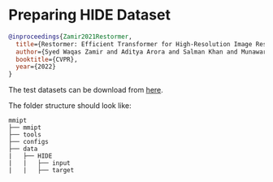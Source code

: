 # Preparing HIDE Dataset

<!-- [DATASET] -->

```bibtex
@inproceedings{Zamir2021Restormer,
  title={Restormer: Efficient Transformer for High-Resolution Image Restoration},
  author={Syed Waqas Zamir and Aditya Arora and Salman Khan and Munawar Hayat and Fahad Shahbaz Khan and Ming-Hsuan Yang},
  booktitle={CVPR},
  year={2022}
}
```

The test datasets can be download from [here](https://drive.google.com/file/d/1XRomKYJF1H92g1EuD06pCQe4o6HlwB7A/).

The folder structure should look like:

```text
mmipt
├── mmipt
├── tools
├── configs
├── data
|   ├── HIDE
|   |   ├── input
|   |   ├── target
```
